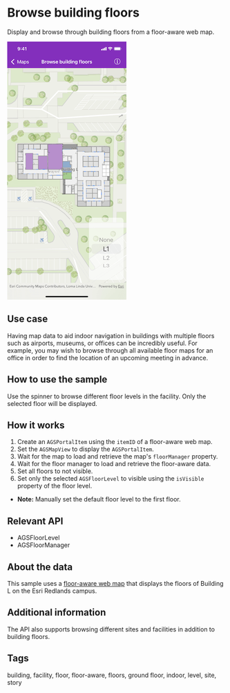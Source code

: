 # Browse building floors

Display and browse through building floors from a floor-aware web map.

![Browse building floors](browse-building-floors.png)

## Use case

Having map data to aid indoor navigation in buildings with multiple floors such as airports, museums, or offices can be incredibly useful. For example, you may wish to browse through all available floor maps for an office in order to find the location of an upcoming meeting in advance.

## How to use the sample

Use the spinner to browse different floor levels in the facility. Only the selected floor will be displayed.

## How it works

1. Create an `AGSPortalItem` using the `itemID` of a floor-aware web map.
2. Set the `AGSMapView` to display the `AGSPortalItem`.
3. Wait for the map to load and retrieve the map's `floorManager` property.
4. Wait for the floor manager to load and retrieve the floor-aware data.
5. Set all floors to not visible.
6. Set only the selected `AGSFloorLevel` to visible using the `isVisible` property of the floor level.
* **Note:** Manually set the default floor level to the first floor.

## Relevant API

* AGSFloorLevel
* AGSFloorManager

## About the data

This sample uses a [floor-aware web map](https://arcgis.com/home/item.html?id=f133a698536f44c8884ad81f80b6cfc7) that displays the floors of Building L on the Esri Redlands campus.

## Additional information

The API also supports browsing different sites and facilities in addition to building floors.

## Tags

building, facility, floor, floor-aware, floors, ground floor, indoor, level, site, story
